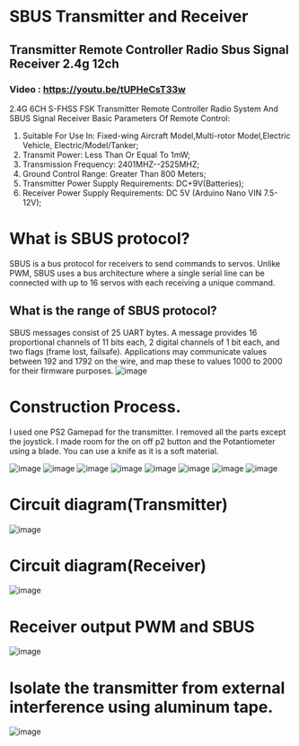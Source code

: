 # SBUS Transmitter and Receiver
## Transmitter Remote Controller Radio Sbus Signal Receiver 2.4g 12ch

### Video : https://youtu.be/tUPHeCsT33w

2.4G 6CH S-FHSS FSK Transmitter Remote Controller Radio System And SBUS Signal Receiver
Basic Parameters Of Remote Control:
1. Suitable For Use In: Fixed-wing Aircraft Model,Multi-rotor Model,Electric Vehicle, Electric/Model/Tanker;
2. Transmit Power: Less Than Or Equal To 1mW;
3. Transmission Frequency: 2401MHZ--2525MHZ;
4. Ground Control Range: Greater Than 800 Meters;
5. Transmitter Power Supply Requirements: DC+9V(Batteries);
6. Receiver Power Supply Requirements: DC 5V (Arduino Nano VIN 7.5-12V);

# What is SBUS protocol?
SBUS is a bus protocol for receivers to send commands to servos. Unlike PWM, SBUS uses a bus architecture where a single serial line can be connected with up to 16 servos with each receiving a unique command.

## What is the range of SBUS protocol?
SBUS messages consist of 25 UART bytes. A message provides 16 proportional channels of 11 bits each, 2 digital channels of 1 bit each, and two flags (frame lost, failsafe). Applications may communicate values between 192 and 1792 on the wire, and map these to values 1000 to 2000 for their firmware purposes.
![image](https://github.com/rizacelik/SBUS-transmitter-and-receiver/assets/19993109/0eb56246-5a30-48aa-ac02-1726b23f2328)

# Construction Process.
I used one PS2 Gamepad for the transmitter. I removed all the parts except the joystick. I made room for the on off p2 button and the Potantiometer using a blade. You can use a knife as it is a soft material.

![image](https://github.com/rizacelik/SBUS-transmitter-and-receiver/assets/19993109/cfb93903-9ff7-4c1e-bff0-d0dfb2c9a441)
![image](https://github.com/rizacelik/SBUS-transmitter-and-receiver/assets/19993109/62a7e5e6-70df-48ab-90a4-9045b1f5b3c2)
![image](https://github.com/rizacelik/SBUS-transmitter-and-receiver/assets/19993109/7e43b134-5977-4e9d-ab32-b30a462bc662)
![image](https://github.com/rizacelik/SBUS-transmitter-and-receiver/assets/19993109/1706f378-15e7-4cc8-b85f-856cd72cdb8a)
![image](https://github.com/rizacelik/SBUS-transmitter-and-receiver/assets/19993109/290a4d3c-28d3-4b65-94bc-1b24e161d523)
![image](https://github.com/rizacelik/SBUS-transmitter-and-receiver/assets/19993109/2a4ed7e5-695d-4b16-8acd-ebba42d7e795)
![image](https://github.com/rizacelik/SBUS-transmitter-and-receiver/assets/19993109/ca68c25e-8212-4bf1-9b58-72810b6dfe16)
![image](https://github.com/rizacelik/SBUS-transmitter-and-receiver/assets/19993109/42523d89-ead9-4b09-9566-459e62e32319)

# Circuit diagram(Transmitter)
![image](https://github.com/rizacelik/SBUS-transmitter-and-receiver/assets/19993109/6c013dae-b590-4879-86a7-0240f14436d4)

# Circuit diagram(Receiver)

![image](https://github.com/rizacelik/SBUS-transmitter-and-receiver/assets/19993109/b3b49363-efca-4b80-9fa0-e937e864ce38)

# Receiver output PWM and SBUS
![image](https://github.com/rizacelik/SBUS-transmitter-and-receiver/assets/19993109/a1384db6-a168-4dd8-8b07-14f783343456)


# Isolate the transmitter from external interference using aluminum tape.
![image](https://github.com/rizacelik/SBUS-transmitter-and-receiver/assets/19993109/81c78719-67fd-489f-917a-1c8c0b87591b)

